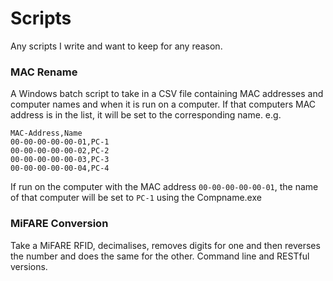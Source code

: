 # Scripts

Any scripts I write and want to keep for any reason.

### MAC Rename

A Windows batch script to take in a CSV file containing MAC addresses and computer names and when it is run on a computer.  If that computers MAC address is in the list, it will be set to the corresponding name. e.g.

```
MAC-Address,Name
00-00-00-00-00-01,PC-1
00-00-00-00-00-02,PC-2
00-00-00-00-00-03,PC-3
00-00-00-00-00-04,PC-4
```

If run on the computer with the MAC address `00-00-00-00-00-01`, the name of that computer will be set to `PC-1` using the Compname.exe

### MiFARE Conversion

Take a MiFARE RFID, decimalises, removes digits for one and then reverses the number and does the same for the other.  Command line and RESTful versions.

